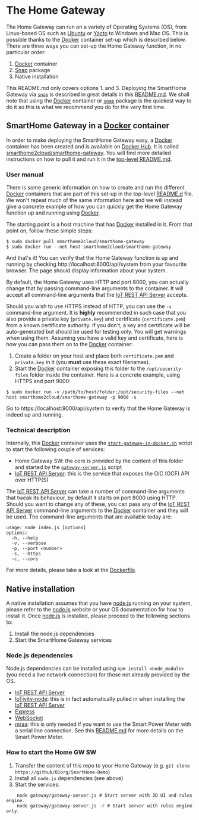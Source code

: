 # The Home Gateway

The Home Gateway can run on a variety of Operating Systems (OS), from Linux-based OS such as [Ubuntu](https://www.ubuntu.com/) or [Yocto](https://www.yoctoproject.org/) to Windows and Mac OS. This is possible thanks to the [Docker] container set-up which is described below. There are three ways you can set-up the Home Gateway function, in no particular order:

1. [Docker] container
2. [Snap](https://snapcraft.io/) package
3. Native installation

This README.md only covers options 1. and 3. Deploying the SmartHome Gateway via [`snap`](https://snapcraft.io/) is described in great details in this [README.md](../snap/README.md). We shall note that using the [Docker] container or [`snap`](https://snapcraft.io/) package is the quickest way to do it so this is what we recommend you do for the very first time.

## SmartHome Gateway in a [Docker] container

In order to make deploying the SmartHome Gateway easy, a [Docker] container has been created and is available on [Docker Hub](https://hub.docker.com). It is called [smarthome2cloud/smarthome-gateway](https://hub.docker.com/r/smarthome2cloud/smarthome-gateway/). You will find more detailed instructions on how to pull it and run it in the [top-level README.md](../README.md).

### User manual

There is some generic information on how to create and run the different [Docker] containers that are part of this set-up in the top-level [README.d](../README.me) file. We won't repeat much of the same information here and we will instead give a concrete example of how you can quickly get the Home Gateway function up and running using [Docker].

The starting point is a host machine that has [Docker] installed in it. From that point on, follow these simple steps:
```
$ sudo docker pull smarthome2cloud/smarthome-gateway
$ sudo docker run --net host smarthome2cloud/smarthome-gateway
```
And that's it! You can verify that the Home Gateway function is up and running by checking http://localhost:8000/api/system from your favourite browser. The page should display information about your system.

By default, the Home Gateway uses HTTP and port 8000, you can actually change that by passing command-line arguments to the container. It will accept all command-line arguments that the [IoT REST API Server] accepts.

Should you wish to use HTTPS instead of HTTP, you can use the `-s` command-line argument. It is **highly** recommended in such case that you also provide a private key (`private.key`) and certificate (`certificate.pem`) from a known certificate authority. If you don't, a key and certificate will be auto-generated but should be used for testing only. You will get warnings when using them. Assuming you have a valid key and certificate, here is how you can pass them on to the [Docker] container:
1. Create a folder on your host and place both `certificate.pem` and `private.key` in it (you **must** use these exact filenames).
2. Start the [Docker] container exposing this folder to the `/opt/security-files` folder inside the container.
Here is a concrete example, using HTTPS and port 9000:
```
$ sudo docker run -v /path/to/host/folder:/opt/security-files --net host smarthome2cloud/smarthome-gateway -p 9000 -s
```
Go to https://localhost:9000/api/system to verify that the Home Gateway is indeed up and running.

### Technical description

Internally, this [Docker] container uses the [`start-gateway-in-docker.sh`](./start-gateway-in-docker.sh) script to start the following couple of services:
* Home Gateway SW: the core is provided by the content of this folder and started by the [`gateway-server.js`](./gateway-server.js) script
* [IoT REST API Server]: this is the service that exposes the OIC (OCF) API over HTTP(S)

The [IoT REST API Server] can take a number of command-line arguments that tweak its behaviour, by default it starts on port 8000 using HTTP. Should you want to change any of these, you can pass any of the [IoT REST API Server] command-line arguments to the [Docker] container and they will be used. The command-line arguments that are available today are:
```
usage: node index.js [options]
options:
  -h, --help
  -v, --verbose
  -p, --port <number>
  -s, --https
  -c, --cors
```

For more details, please take a look at the [Dockerfile](./Dockerfile).

## Native installation

A native installation assumes that you have [node.js](https://nodejs.org/) running on your system, please refer to the [node.js](https://nodejs.org/) website or your OS documentation for how to install it. Once [node.js](https://nodejs.org/) is installed, please proceed to the following sections to:
1. Install the node.js dependencies
2. Start the SmartHome Gateway services

### Node.js dependencies

Node.js dependencies can be installed using `npm install <node_module>` (you need a live network connection) for those not already provided by the OS.
* [IoT REST API Server]
* [IoTivity-node](https://www.npmjs.com/package/iotivity-node): this is in fact automatically pulled in when installing the [IoT REST API Server]
* [Express](https://www.npmjs.com/package/express)
* [WebSocket](https://www.npmjs.com/package/websocket)
* [mraa](https://www.npmjs.com/package/mraa): this is only needed if you want to use the Smart Power Meter with a serial line connection. See this [README.md](../sensors//DC_power_meter/README.md) for more details on the Smart Power Meter.

### How to start the Home GW SW

1. Transfer the content of this repo to your Home Gateway (e.g. `git clone https://github/01org/SmartHome-Demo`)
2. Install all `node.js` dependencies (see above)
3. Start the services:

```
    node gateway/gateway-server.js # Start server with 3D UI and rules engine.
    node gateway/gateway-server.js -r # Start server with rules engine only.
```

[Docker]: https://www.docker.com/
[IoT REST API Server]: https://github.com/01org/iot-rest-api-server

